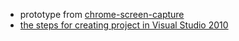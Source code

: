 * prototype from [chrome-screen-capture](http://chrome-screen-capture.googlecode.com/svn/trunk/src/plugin)
* [the steps for creating project in Visual Studio 2010](http://blog.csdn.net/z6482/article/details/7660748)

